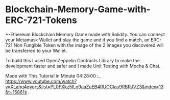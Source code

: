 # Blockchain-Memory-Game-with-ERC-721-Tokens
+-Ethereum Blockchain Memory Game made with Solidity. You can connect your Metamask Wallet and play the game and if you find a match, an ERC-721 Non Fungible Token with the image of the 2 images you discovered will be transferred to your Wallet.

To build this I used OpenZeppelin Contracts Library to make the development faster and safer and I made Unit Testing with Mocha & Chai.

Made with This Tutorial in Minute 04:28:00 :_ https://www.youtube.com/watch?v=XLahq4qyors&list=PL0FXkz5ILg9aaZuEB4RUOClau9RBRJVZ3&index=13&t=15861s .
